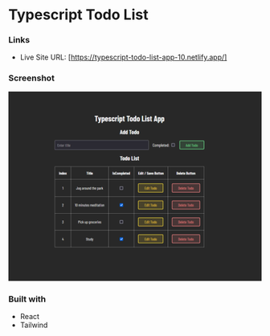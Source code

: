 # Typescript Todo List

### Links

- Live Site URL: [https://typescript-todo-list-app-10.netlify.app/]

### Screenshot

![](screenshot/Screenshot.png)

### Built with

- React
- Tailwind

